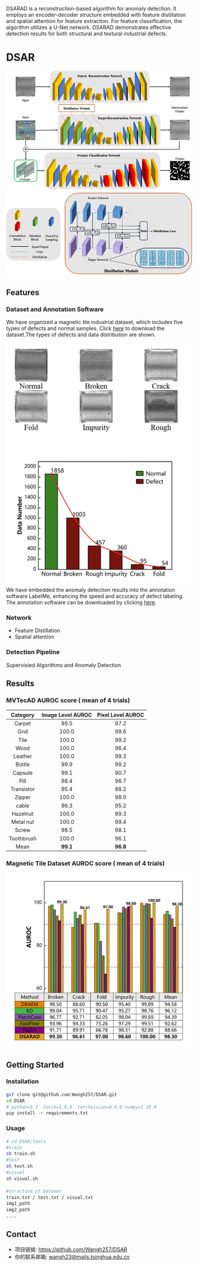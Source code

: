 DSARAD is a reconstruction-based algorithm for anomaly detection. It employs an encoder-decoder structure embedded with feature distillation and spatial attention for feature extraction. For feature classification, the algorithm utilizes a U-Net network. DSARAD demonstrates effective detection results for both structural and textural industrial defects.

# DSAR

![Network Structure](images/DSARAD_structure.png)

## Features

### Dataset and Annotation Software

We have organized a magnetic tile industrial dataset, which includes five types of defects and normal samples. Click [here](https://drive.google.com/uc?export=download\&id=1okU162keIp2xcNrt9m2mCpFOXqk8Ggo5) to download the dataset.The types of defects and data distribution are shown.

![Network Structure](images/data_distribution.png)

We have embedded the anomaly detection results into the annotation software LabelMe, enhancing the speed and accuracy of defect labeling. The annotation software can be downloaded by clicking [here](https://drive.google.com/uc?export=download\&id=131ngDQvPXTIXzuRD_Js-AgD4kVBB9wkP).

### Network

*   Feature DIstillation
*   Spatial attention

### Detection Pipeline

Supervisied Algorithms and Anomaly Detection

## Results

### MVTecAD AUROC score ( mean of 4 trials)

| **Category** | **Image Level AUROC** | **Pixel Level AUROC** |
| :----------: | :-------------------: | :-------------------: |
|    Carpet    |          99.5         |          97.2         |
|     Grid     |         100.0         |          99.6         |
|     Tile     |         100.0         |          99.2         |
|     Wood     |         100.0         |          96.4         |
|    Leather   |         100.0         |          99.3         |
|    Bottle    |          99.9         |          99.2         |
|    Capsule   |          99.1         |          90.7         |
|     Pill     |          98.4         |          96.7         |
|  Transistor  |          95.4         |          88.2         |
|    Zipper    |         100.0         |          98.0         |
|     cable    |          96.3         |          95.2         |
|   Hazelnut   |         100.0         |          99.3         |
|   Metal nut  |         100.0         |          99.4         |
|     Screw    |          98.5         |          98.1         |
|  Toothbrush  |         100.0         |          96.1         |
|     Mean     |        **99.1**       |        **96.8**       |

### &#x20;Magnetic Tile Dataset AUROC score ( mean of 4 trials)

![Network Structure](images/tile_result.png)

## Getting Started

### Installation

```bash
git clone git@github.com:Wangh257/DSAR.git
cd DSAR
# python=3.7  torch=1.8.0  torchvision=0.9.0 numpy=1.19.0 
pip install -r requirements.txt
```

### Usage

```bash
# cd DSAR/tools
#train
sh train.sh 
#test
sh test.sh
#visual
sh visual.sh

#structure of Dataset
train.txt / test.txt / visual.txt
img1_path
img2_path
....
```

## Contact

*   项目链接: <https://github.com/Wangh257/DSAR>
*   你的联系邮箱: <wangh23@mails.tsinghua.edu.cn>

